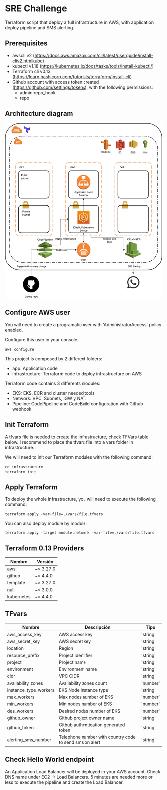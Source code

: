 # SRE Challenge

Terraform script that deploy a full infrastructure in AWS, with application deploy pipeline and SMS alerting.

## Prerequisites

- awscli v2 (https://docs.aws.amazon.com/cli/latest/userguide/install-cliv2.htmlkube)
- kubectl v1.18 (https://kubernetes.io/docs/tasks/tools/install-kubectl/)
- Terraform cli v0.13 (https://learn.hashicorp.com/tutorials/terraform/install-cli)
- Github account with access token created (https://github.com/settings/tokens), with the following permissions:
    - admin:repo_hook
    - repo

## Architecture diagram

<img src="./challenge-sre-diagram.jpg">

## Configure AWS user

You will need to create a programatic user with 'AdministratorAccess' policy enabled.

Configure this user in your console:

```
aws configure
```

This project is composed by 2 different folders:
- app: Application code
- infrastructure: Terraform code to deploy infrastructure on AWS

Terraform code contains 3 differents modules:

- EKS: EKS, ECR and cluster needed tools 
- Network: VPC, Subnets, IGW y NAT.
- Pipeline: CodePipeline and CodeBuild configuration with Github webhook

## Init Terraform

A tfvars file is needed to create the infrastructure, check TFVars table below. I recommend to place the tfvars file into a vars folder in infrastructure.

We will need to init our Terraform modules with the following command:

```
cd infrastructure
terraform init
```

## Apply Terraform

To deploy the whole infrastructure, you will need to execute the following command:

```
terraform apply -var-file=./vars/file.tfvars
```

You can also deploy module by module:

```
terraform apply -target module.network -var-file=./vars/file.tfvars
```

## Terraform 0.13 Providers

|     Nombre   |   Versión   |
|--------------|-------------|
|     aws      |  ~> 3.27.0  |
|   github     |  ~> 4.4.0   |
|  template    |  ~> 3.27.0  |
|    null      |  ~> 3.0.0   |
|  kubernetes  |  ~> 4.4.0   |

## TFvars

|          Nombre           |                        Descripción                              |        Tipo         |
|---------------------------|-----------------------------------------------------------------|---------------------|
|aws_access_key             |AWS access key                                                   |'string'             |
|aws_secret_key             |AWS secret key                                                   |'string'             |
|location                   |Region                                                           |'string'             |
|resource_prefix            |Project identifier                                               |'string'             |
|project                    |Project name                                                     |'string'             |
|environment                |Environment name                                                 |'string'             |
|cidr                       |VPC CIDR                                                         |'string'             |
|availability_zones         |Availability zones count                                         |'number'             |
|instance_type_workers      |EKS Node instance type                                           |'string'             |
|max_workers                |Max nodes number of EKS                                          |'number'             |
|min_workers                |Min nodes number of EKS                                          |'number'             |
|des_workers                |Desired nodes number of EKS                                      |'number'             |
|github_owner               |Github project owner name                                        |'string'             |
|github_token               |Github authentication generated token                            |'string'             |
|alerting_sms_number        |Telephone number with country code to send sms on alert          |'string'             |

## Check Hello World endpoint

An Application Load Balancer will be deployed in your AWS account. Check DNS name under EC2 -> Load Balancers. 5 minutes are needed more or less to execute the pipeline and create the Load Balancer.